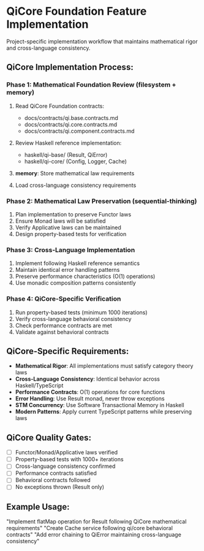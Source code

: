 # QiCore Foundation Feature Implementation

Project-specific implementation workflow that maintains mathematical rigor and cross-language consistency.

## QiCore Implementation Process:

### Phase 1: Mathematical Foundation Review (**filesystem** + **memory**)
1. Read QiCore Foundation contracts:
   - docs/contracts/qi.base.contracts.md
   - docs/contracts/qi.core.contracts.md
   - docs/contracts/qi.component.contracts.md

2. Review Haskell reference implementation:
   - haskell/qi-base/ (Result<T>, QiError)
   - haskell/qi-core/ (Config, Logger, Cache)

3. **memory**: Store mathematical law requirements
4. Load cross-language consistency requirements

### Phase 2: Mathematical Law Preservation (**sequential-thinking**)
1. Plan implementation to preserve Functor laws
2. Ensure Monad laws will be satisfied
3. Verify Applicative laws can be maintained
4. Design property-based tests for verification

### Phase 3: Cross-Language Implementation
1. Implement following Haskell reference semantics
2. Maintain identical error handling patterns
3. Preserve performance characteristics (O(1) operations)
4. Use monadic composition patterns consistently

### Phase 4: QiCore-Specific Verification
1. Run property-based tests (minimum 1000 iterations)
2. Verify cross-language behavioral consistency
3. Check performance contracts are met
4. Validate against behavioral contracts

## QiCore-Specific Requirements:
- **Mathematical Rigor**: All implementations must satisfy category theory laws
- **Cross-Language Consistency**: Identical behavior across Haskell/TypeScript
- **Performance Contracts**: O(1) operations for core functions
- **Error Handling**: Use Result<T> monad, never throw exceptions
- **STM Concurrency**: Use Software Transactional Memory in Haskell
- **Modern Patterns**: Apply current TypeScript patterns while preserving laws

## QiCore Quality Gates:
- [ ] Functor/Monad/Applicative laws verified
- [ ] Property-based tests with 1000+ iterations
- [ ] Cross-language consistency confirmed
- [ ] Performance contracts satisfied
- [ ] Behavioral contracts followed
- [ ] No exceptions thrown (Result<T> only)

## Example Usage:
"Implement flatMap operation for Result<T> following QiCore mathematical requirements"
"Create Cache service following qi/core behavioral contracts"
"Add error chaining to QiError maintaining cross-language consistency"